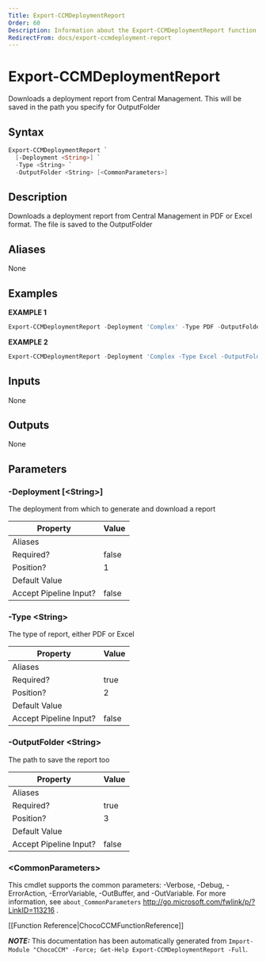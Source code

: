 ```yaml
---
Title: Export-CCMDeploymentReport
Order: 60
Description: Information about the Export-CCMDeploymentReport function
RedirectFrom: docs/export-ccmdeployment-report
---
```


# Export-CCMDeploymentReport

<!-- This documentation is automatically generated from /Export-CCMDeploymentReport.ps1 using GenerateDocs.ps1. Contributions are welcome at the original location(s). -->

Downloads a deployment report from Central Management. This will be saved in the path you specify for OutputFolder

## Syntax

~~~powershell
Export-CCMDeploymentReport `
  [-Deployment <String>] `
  -Type <String> `
  -OutputFolder <String> [<CommonParameters>]
~~~

## Description

Downloads a deployment report from Central Management in PDF or Excel format. The file is saved to the OutputFolder


## Aliases

None

## Examples

 **EXAMPLE 1**

~~~powershell
Export-CCMDeploymentReport -Deployment 'Complex' -Type PDF -OutputFolder C:\temp\

~~~

**EXAMPLE 2**

~~~powershell
Export-CCMDeploymentReport -Deployment 'Complex -Type Excel -OutputFolder C:\CCMReports

~~~

## Inputs

None

## Outputs

None

## Parameters

###  -Deployment [&lt;String&gt;]
The deployment from which to generate and download a report

Property               | Value
---------------------- | -----
Aliases                |
Required?              | false
Position?              | 1
Default Value          |
Accept Pipeline Input? | false

###  -Type &lt;String&gt;
The type  of report, either PDF or Excel

Property               | Value
---------------------- | -----
Aliases                |
Required?              | true
Position?              | 2
Default Value          |
Accept Pipeline Input? | false

###  -OutputFolder &lt;String&gt;
The path to save the report too

Property               | Value
---------------------- | -----
Aliases                |
Required?              | true
Position?              | 3
Default Value          |
Accept Pipeline Input? | false

### &lt;CommonParameters&gt;

This cmdlet supports the common parameters: -Verbose, -Debug, -ErrorAction, -ErrorVariable, -OutBuffer, and -OutVariable. For more information, see `about_CommonParameters` http://go.microsoft.com/fwlink/p/?LinkID=113216 .



[[Function Reference|ChocoCCMFunctionReference]]

***NOTE:*** This documentation has been automatically generated from `Import-Module "ChocoCCM" -Force; Get-Help Export-CCMDeploymentReport -Full`.
